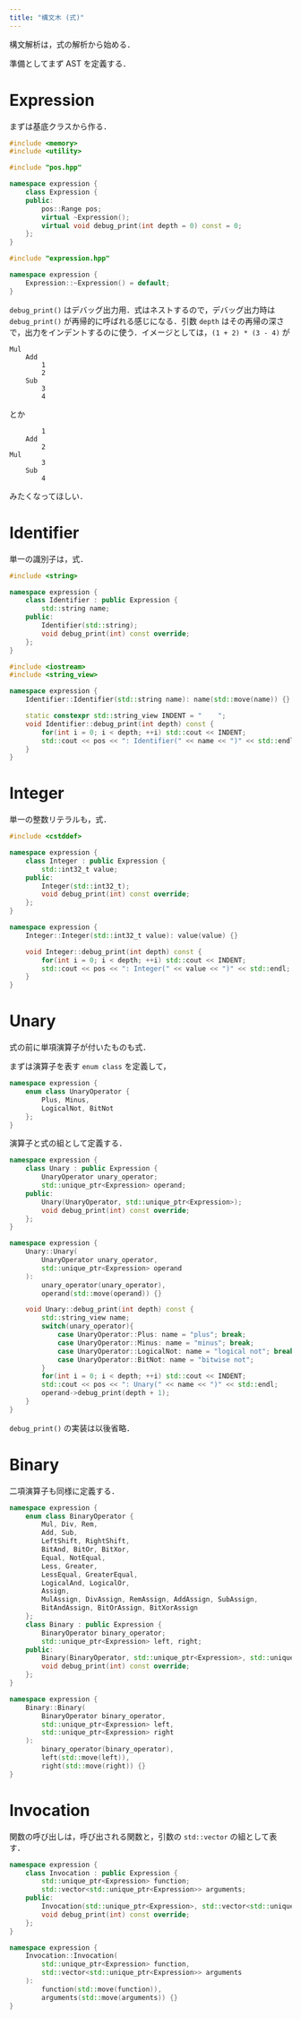 ```yaml
---
title: "構文木 (式)"
---
```


構文解析は，式の解析から始める．

準備としてまず AST を定義する．

# Expression
まずは基底クラスから作る．
```cpp:expression.hpp
#include <memory>
#include <utility>

#include "pos.hpp"

namespace expression {
    class Expression {
    public:
        pos::Range pos;
        virtual ~Expression();
        virtual void debug_print(int depth = 0) const = 0;
    };
}
```
```cpp:expression.cpp
#include "expression.hpp"

namespace expression {
    Expression::~Expression() = default;
}
```
`debug_print()` はデバッグ出力用．式はネストするので，デバッグ出力時は `debug_print()` が再帰的に呼ばれる感じになる．引数 `depth` はその再帰の深さで，出力をインデントするのに使う．イメージとしては，`(1 + 2) * (3 - 4)` が
```
Mul
    Add
        1
        2
    Sub
        3
        4
```
とか
```
        1
    Add
        2
Mul
        3
    Sub
        4
```
みたくなってほしい．

# Identifier
単一の識別子は，式．
```cpp:expression.hpp
#include <string>

namespace expression {
    class Identifier : public Expression {
        std::string name;
    public:
        Identifier(std::string);
        void debug_print(int) const override;
    };
}
```
```cpp:expression.cpp
#include <iostream>
#include <string_view>

namespace expression {
    Identifier::Identifier(std::string name): name(std::move(name)) {}

    static constexpr std::string_view INDENT = "    ";
    void Identifier::debug_print(int depth) const {
        for(int i = 0; i < depth; ++i) std::cout << INDENT;
        std::cout << pos << ": Identifier(" << name << ")" << std::endl;
    }
}
```
# Integer
単一の整数リテラルも，式．
```cpp:expression.hpp
#include <cstddef>

namespace expression {
    class Integer : public Expression {
        std::int32_t value;
    public:
        Integer(std::int32_t);
        void debug_print(int) const override;
    };
}
```
```cpp:expression.cpp
namespace expression {
    Integer::Integer(std::int32_t value): value(value) {}

    void Integer::debug_print(int depth) const {
        for(int i = 0; i < depth; ++i) std::cout << INDENT;
        std::cout << pos << ": Integer(" << value << ")" << std::endl;
    }
}
```
# Unary
式の前に単項演算子が付いたものも式．

まずは演算子を表す `enum class` を定義して，
```cpp:expression.hpp
namespace expression {
    enum class UnaryOperator {
        Plus, Minus,
        LogicalNot, BitNot
    };
}
```
演算子と式の組として定義する．
```cpp:expression.hpp
namespace expression {
    class Unary : public Expression {
        UnaryOperator unary_operator;
        std::unique_ptr<Expression> operand;
    public:
        Unary(UnaryOperator, std::unique_ptr<Expression>);
        void debug_print(int) const override;
    };
}
```
```cpp:expression.cpp
namespace expression {
    Unary::Unary(
        UnaryOperator unary_operator,
        std::unique_ptr<Expression> operand
    ):
        unary_operator(unary_operator),
        operand(std::move(operand)) {}

    void Unary::debug_print(int depth) const {
        std::string_view name;
        switch(unary_operator){
            case UnaryOperator::Plus: name = "plus"; break;
            case UnaryOperator::Minus: name = "minus"; break;
            case UnaryOperator::LogicalNot: name = "logical not"; break;
            case UnaryOperator::BitNot: name = "bitwise not";
        }
        for(int i = 0; i < depth; ++i) std::cout << INDENT;
        std::cout << pos << ": Unary(" << name << ")" << std::endl;
        operand->debug_print(depth + 1);
    }
}
```
`debug_print()` の実装は以後省略．
# Binary
二項演算子も同様に定義する．
```cpp:expression.hpp
namespace expression {
    enum class BinaryOperator {
        Mul, Div, Rem,
        Add, Sub,
        LeftShift, RightShift,
        BitAnd, BitOr, BitXor,
        Equal, NotEqual,
        Less, Greater,
        LessEqual, GreaterEqual,
        LogicalAnd, LogicalOr,
        Assign,
        MulAssign, DivAssign, RemAssign, AddAssign, SubAssign,
        BitAndAssign, BitOrAssign, BitXorAssign
    };
    class Binary : public Expression {
        BinaryOperator binary_operator;
        std::unique_ptr<Expression> left, right;
    public:
        Binary(BinaryOperator, std::unique_ptr<Expression>, std::unique_ptr<Expression>);
        void debug_print(int) const override;
    };
}
```
```cpp:expression.cpp
namespace expression {
    Binary::Binary(
        BinaryOperator binary_operator,
        std::unique_ptr<Expression> left,
        std::unique_ptr<Expression> right
    ):
        binary_operator(binary_operator),
        left(std::move(left)),
        right(std::move(right)) {}
}
```
# Invocation
関数の呼び出しは，呼び出される関数と，引数の `std::vector` の組として表す．
```cpp:expression.hpp
namespace expression {
    class Invocation : public Expression {
        std::unique_ptr<Expression> function;
        std::vector<std::unique_ptr<Expression>> arguments;
    public:
        Invocation(std::unique_ptr<Expression>, std::vector<std::unique_ptr<Expression>>);
        void debug_print(int) const override;
    };
}
```
```cpp:expression.cpp
namespace expression {
    Invocation::Invocation(
        std::unique_ptr<Expression> function,
        std::vector<std::unique_ptr<Expression>> arguments
    ):
        function(std::move(function)),
        arguments(std::move(arguments)) {}
}
```